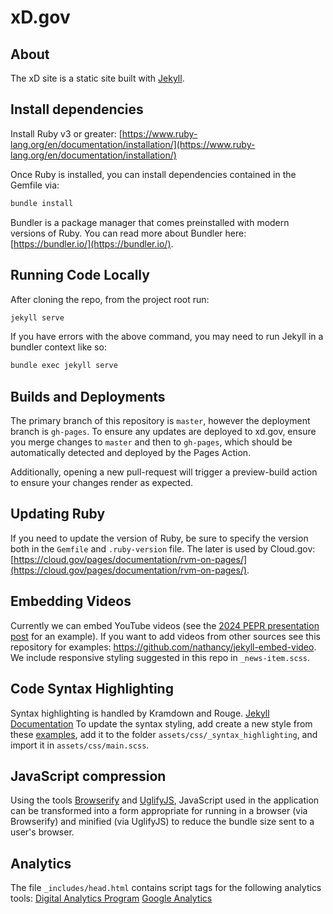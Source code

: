# xD.gov

## About

The xD site is a static site built with [Jekyll](https://jekyllrb.com/).

## Install dependencies

Install Ruby v3 or greater: [https://www.ruby-lang.org/en/documentation/installation/](https://www.ruby-lang.org/en/documentation/installation/)

Once Ruby is installed, you can install dependencies contained in the Gemfile via:

```bash
bundle install
```

Bundler is a package manager that comes preinstalled with modern versions of Ruby. You can read more about Bundler here: [https://bundler.io/](https://bundler.io/).

## Running Code Locally

After cloning the repo, from the project root run:

```bash
jekyll serve
```

If you have errors with the above command, you may need to run Jekyll in a bundler context like so:

```bash
bundle exec jekyll serve
```

## Builds and Deployments

The primary branch of this repository is `master`, however the deployment branch is `gh-pages`. To ensure any updates are deployed to xd.gov, ensure you merge changes to `master` and then to `gh-pages`, which should be automatically detected and deployed by the Pages Action.

Additionally, opening a new pull-request will trigger a preview-build action to ensure your changes render as expected.

## Updating Ruby

If you need to update the version of Ruby, be sure to specify the version both in the `Gemfile` and `.ruby-version` file. The later is used by Cloud.gov: [https://cloud.gov/pages/documentation/rvm-on-pages/](https://cloud.gov/pages/documentation/rvm-on-pages/).

## Embedding Videos

Currently we can embed YouTube videos (see the [2024 PEPR presentation post](collections/_news/pepr-2024-presentation.md) for an example). If you want to add videos from other sources see this repository for examples: https://github.com/nathancy/jekyll-embed-video. We include responsive styling suggested in this repo in `_news-item.scss`.

## Code Syntax Highlighting

Syntax highlighting is handled by Kramdown and Rouge.
[Jekyll Documentation](https://jekyllrb.com/docs/liquid/tags/#code-snippet-highlighting)
To update the syntax styling, add create a new style from these [examples](https://jwarby.github.io/jekyll-pygments-themes/languages/ruby.html), add it to the folder `assets/css/_syntax_highlighting`, and import it in `assets/css/main.scss`.

## JavaScript compression

Using the tools [Browserify](https://browserify.org/) and [UglifyJS](https://github.com/mishoo/UglifyJS), JavaScript used in the application can be transformed into a form appropriate for running in a browser (via Browserify) and minified (via UglifyJS) to reduce the bundle size sent to a user's browser.

## Analytics

The file `_includes/head.html` contains script tags for the following analytics tools:
[Digital Analytics Program](https://digital.gov/guides/dap/)
[Google Analytics](https://marketingplatform.google.com/about/analytics/)
